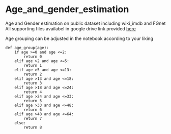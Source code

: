 # Age_and_gender_estimation
Age and Gender estimation on public dataset including wiki_imdb and FGnet
All supporting files availabel in google drive link provided [here](https://drive.google.com/file/d/19zwMs4J41QyyAZgu-Cwgi2t3I2GUFxpi/view?usp=sharing)

Age grouping can be adjusted in the notebook according to your liking 
```
def age_group(age):
    if age >=0 and age <=2:
        return 0
    elif age >2 and age <=5:
        return 1
    elif age >5 and age <=13:
        return 2
    elif age >13 and age <=18:
        return 3
    elif age >18 and age <=24:
        return 4
    elif age >24 and age <=33:
        return 5
    elif age >33 and age <=48:
        return 6
    elif age >48 and age <=64:
        return 7
    else:
        return 8
```
